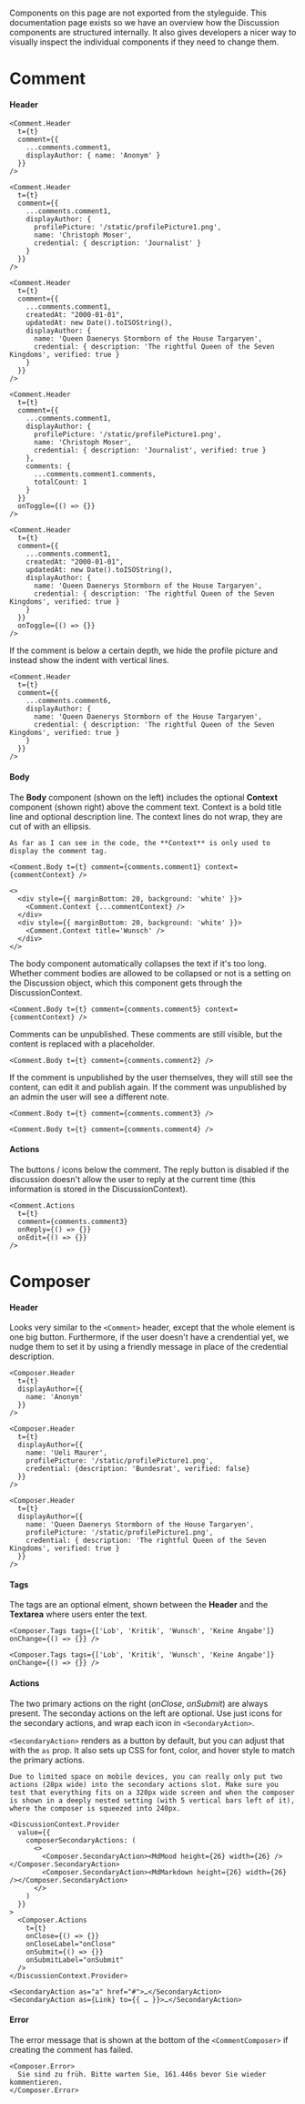 ```remove-react-source

```

Components on this page are not exported from the styleguide. This documentation page exists so we have an overview how the Discussion components are structured internally. It also gives developers a nicer way to visually inspect the individual components if they need to change them.

# Comment

#### Header

```react|noSource,span-2
<Comment.Header
  t={t}
  comment={{
    ...comments.comment1,
    displayAuthor: { name: 'Anonym' }
  }}
/>
```

```react|noSource,span-2
<Comment.Header
  t={t}
  comment={{
    ...comments.comment1,
    displayAuthor: {
      profilePicture: '/static/profilePicture1.png',
      name: 'Christoph Moser',
      credential: { description: 'Journalist' }
    }
  }}
/>
```

```react|noSource,span-2
<Comment.Header
  t={t}
  comment={{
    ...comments.comment1,
    createdAt: "2000-01-01",
    updatedAt: new Date().toISOString(),
    displayAuthor: {
      name: 'Queen Daenerys Stormborn of the House Targaryen',
      credential: { description: 'The rightful Queen of the Seven Kingdoms', verified: true }
    }
  }}
/>
```

```react|noSource,span-3
<Comment.Header
  t={t}
  comment={{
    ...comments.comment1,
    displayAuthor: {
      profilePicture: '/static/profilePicture1.png',
      name: 'Christoph Moser',
      credential: { description: 'Journalist', verified: true }
    },
    comments: {
      ...comments.comment1.comments,
      totalCount: 1
    }
  }}
  onToggle={() => {}}
/>
```

```react|noSource,span-3
<Comment.Header
  t={t}
  comment={{
    ...comments.comment1,
    createdAt: "2000-01-01",
    updatedAt: new Date().toISOString(),
    displayAuthor: {
      name: 'Queen Daenerys Stormborn of the House Targaryen',
      credential: { description: 'The rightful Queen of the Seven Kingdoms', verified: true }
    }
  }}
  onToggle={() => {}}
/>
```

If the comment is below a certain depth, we hide the profile picture and instead show the indent with vertical lines.

```react|noSource,span-2
<Comment.Header
  t={t}
  comment={{
    ...comments.comment6,
    displayAuthor: {
      name: 'Queen Daenerys Stormborn of the House Targaryen',
      credential: { description: 'The rightful Queen of the Seven Kingdoms', verified: true }
    }
  }}
/>
```

#### Body

The **Body** component (shown on the left) includes the optional **Context** component (shown right) above the comment text. Context is a bold title line and optional description line. The context lines do not wrap, they are cut of with an ellipsis.

```hint
As far as I can see in the code, the **Context** is only used to display the comment tag.
```

```react|noSource,span-4
<Comment.Body t={t} comment={comments.comment1} context={commentContext} />
```

```react|noSource,span-2
<>
  <div style={{ marginBottom: 20, background: 'white' }}>
    <Comment.Context {...commentContext} />
  </div>
  <div style={{ marginBottom: 20, background: 'white' }}>
    <Comment.Context title='Wunsch' />
  </div>
</>
```

The body component automatically collapses the text if it's too long. Whether comment bodies are allowed to be collapsed or not is a setting on the Discussion object, which this component gets through the DiscussionContext.

```react|noSource
<Comment.Body t={t} comment={comments.comment5} context={commentContext} />
```

Comments can be unpublished. These comments are still visible, but the content is replaced with a placeholder.

```react|noSource
<Comment.Body t={t} comment={comments.comment2} />
```

If the comment is unpublished by the user themselves, they will still see the content, can edit it and publish again. If the comment was unpublished by an admin the user will see a different note.

```react|noSource,span-3
<Comment.Body t={t} comment={comments.comment3} />
```

```react|noSource,span-3
<Comment.Body t={t} comment={comments.comment4} />
```

#### Actions

The buttons / icons below the comment. The reply button is disabled if the discussion doesn't allow the user to reply at the current time (this information is stored in the DiscussionContext).

```react|noSource,span-2
<Comment.Actions
  t={t}
  comment={comments.comment3}
  onReply={() => {}}
  onEdit={() => {}}
/>
```

# Composer

#### Header

Looks very similar to the `<Comment>` header, except that the whole element is one big button. Furthermore, if the user doesn't have a crendential yet, we nudge them to set it by using a friendly message in place of the credential description.

```react|noSource,span-2
<Composer.Header
  t={t}
  displayAuthor={{
    name: 'Anonym'
  }}
/>
```

```react|noSource,span-2
<Composer.Header
  t={t}
  displayAuthor={{
    name: 'Ueli Maurer',
    profilePicture: '/static/profilePicture1.png',
    credential: {description: 'Bundesrat', verified: false}
  }}
/>
```

```react|noSource,span-2
<Composer.Header
  t={t}
  displayAuthor={{
    name: 'Queen Daenerys Stormborn of the House Targaryen',
    profilePicture: '/static/profilePicture1.png',
    credential: { description: 'The rightful Queen of the Seven Kingdoms', verified: true }
  }}
/>
```

#### Tags

The tags are an optional elment, shown between the **Header** and the **Textarea** where users enter the text.

```react|noSource,span-4
<Composer.Tags tags={['Lob', 'Kritik', 'Wunsch', 'Keine Angabe']} onChange={() => {}} />
```

```react|noSource,span-2
<Composer.Tags tags={['Lob', 'Kritik', 'Wunsch', 'Keine Angabe']} onChange={() => {}} />
```

#### Actions

The two primary actions on the right (_onClose_, _onSubmit_) are always present. The seconday actions on the left are optional. Use just icons for the secondary actions, and wrap each icon in `<SecondaryAction>`.

`<SecondaryAction>` renders as a button by default, but you can adjust that with the `as` prop. It also sets up CSS for font, color, and hover style to match the primary actions.

```hint
Due to limited space on mobile devices, you can really only put two actions (28px wide) into the secondary actions slot. Make sure you test that everything fits on a 320px wide screen and when the composer is shown in a deeply nested setting (with 5 vertical bars left of it), where the composer is squeezed into 240px.
```

```react|noSource,span-2
<DiscussionContext.Provider
  value={{
    composerSecondaryActions: (
      <>
        <Composer.SecondaryAction><MdMood height={26} width={26} /></Composer.SecondaryAction>
        <Composer.SecondaryAction><MdMarkdown height={26} width={26} /></Composer.SecondaryAction>
      </>
    )
  }}
>
  <Composer.Actions
    t={t}
    onClose={() => {}}
    onCloseLabel="onClose"
    onSubmit={() => {}}
    onSubmitLabel="onSubmit"
  />
</DiscussionContext.Provider>
```

```code|span-4
<SecondaryAction as="a" href="#">…</SecondaryAction>
<SecondaryAction as={Link} to={{ … }}>…</SecondaryAction>
```

#### Error

The error message that is shown at the bottom of the `<CommentComposer>` if creating the comment has failed.

```react|noSource
<Composer.Error>
  Sie sind zu früh. Bitte warten Sie, 161.446s bevor Sie wieder kommentieren.
</Composer.Error>
```
